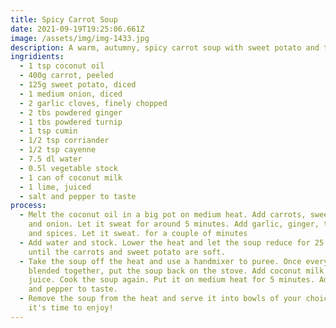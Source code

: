 ```yaml
---
title: Spicy Carrot Soup
date: 2021-09-19T19:25:06.661Z
image: /assets/img/img-1433.jpg
description: A warm, autumny, spicy carrot soup with sweet potato and turnip.
ingridients:
  - 1 tsp coconut oil
  - 400g carrot, peeled
  - 125g sweet potato, diced
  - 1 medium onion, diced
  - 2 garlic cloves, finely chopped
  - 2 tbs powdered ginger
  - 1 tbs powdered turnip
  - 1 tsp cumin
  - 1/2 tsp corriander
  - 1/2 tsp cayenne
  - 7.5 dl water
  - 0.5l vegetable stock
  - 1 can of coconut milk
  - 1 lime, juiced
  - salt and pepper to taste
process:
  - Melt the coconut oil in a big pot on medium heat. Add carrots, sweet potato,
    and onion. Let it sweat for around 5 minutes. Add garlic, ginger, turnip,
    and spices. Let it sweat. for a couple of minutes
  - Add water and stock. Lower the heat and let the soup reduce for 25 minutes,
    until the carrots and sweet potato are soft.
  - Take the soup off the heat and use a handmixer to puree. Once everything is
    blended together, put the soup back on the stove. Add coconut milk and lime
    juice. Cook the soup again. Put it on medium heat for 5 minutes. Add salt
    and pepper to taste.
  - Remove the soup from the heat and serve it into bowls of your choice. Now
    it's time to enjoy!
---
```

